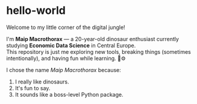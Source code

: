 # hello-world
Welcome to my little corner of the digital jungle!

I'm **Maip Macrothorax** — a 20-year-old dinosaur enthusiast currently studying **Economic Data Science** in Central Europe.  
This repository is just me exploring new tools, breaking things (sometimes intentionally), and having fun while learning. 🧠⚙️

I chose the name *Maip Macrothorax* because:  
1. I really like dinosaurs.  
2. It's fun to say.  
3. It sounds like a boss-level Python package.
